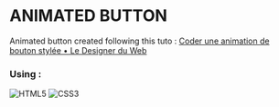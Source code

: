 # ANIMATED BUTTON

Animated button created following this tuto : [Coder une animation de bouton stylée • Le Designer du Web](https://www.youtube.com/watch?v=DflZ4tTsV3A)

### Using :

![HTML5](https://img.shields.io/badge/html5-%23E34F26.svg?style=for-the-badge&logo=html5&logoColor=white)
![CSS3](https://img.shields.io/badge/css3-%231572B6.svg?style=for-the-badge&logo=css3&logoColor=white)